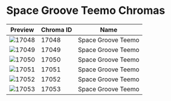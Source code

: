 # Space Groove Teemo Chromas

| Preview | Chroma ID | Name |
|---------|-----------|------|
| ![17048](https://raw.communitydragon.org/latest/plugins/rcp-be-lol-game-data/global/default/v1/champion-chroma-images/17/17048.png) | 17048 | Space Groove Teemo |
| ![17049](https://raw.communitydragon.org/latest/plugins/rcp-be-lol-game-data/global/default/v1/champion-chroma-images/17/17049.png) | 17049 | Space Groove Teemo |
| ![17050](https://raw.communitydragon.org/latest/plugins/rcp-be-lol-game-data/global/default/v1/champion-chroma-images/17/17050.png) | 17050 | Space Groove Teemo |
| ![17051](https://raw.communitydragon.org/latest/plugins/rcp-be-lol-game-data/global/default/v1/champion-chroma-images/17/17051.png) | 17051 | Space Groove Teemo |
| ![17052](https://raw.communitydragon.org/latest/plugins/rcp-be-lol-game-data/global/default/v1/champion-chroma-images/17/17052.png) | 17052 | Space Groove Teemo |
| ![17053](https://raw.communitydragon.org/latest/plugins/rcp-be-lol-game-data/global/default/v1/champion-chroma-images/17/17053.png) | 17053 | Space Groove Teemo |